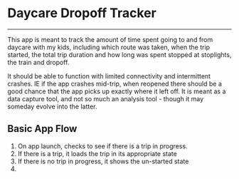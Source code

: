 # Daycare Dropoff Tracker
___
This app is meant to track the amount of time spent going to and from daycare
with my kids, including which route was taken, when the trip started, the total trip
duration and how long was spent stopped at stoplights, the train and dropoff.

It should be able to function with limited connectivity and intermittent crashes. IE if
the app crashes mid-trip, when reopened there should be a good chance that the app
picks up exactly where it left off. It is meant as a data capture tool, and not so much
an analysis tool - though it may someday evolve into the latter.

## Basic App Flow
1. On app launch, checks to see if there is a trip in progress.
2. If there is a trip, it loads the trip in its appropriate state
3. If there is no trip in progress, it shows the un-started state
4. 
